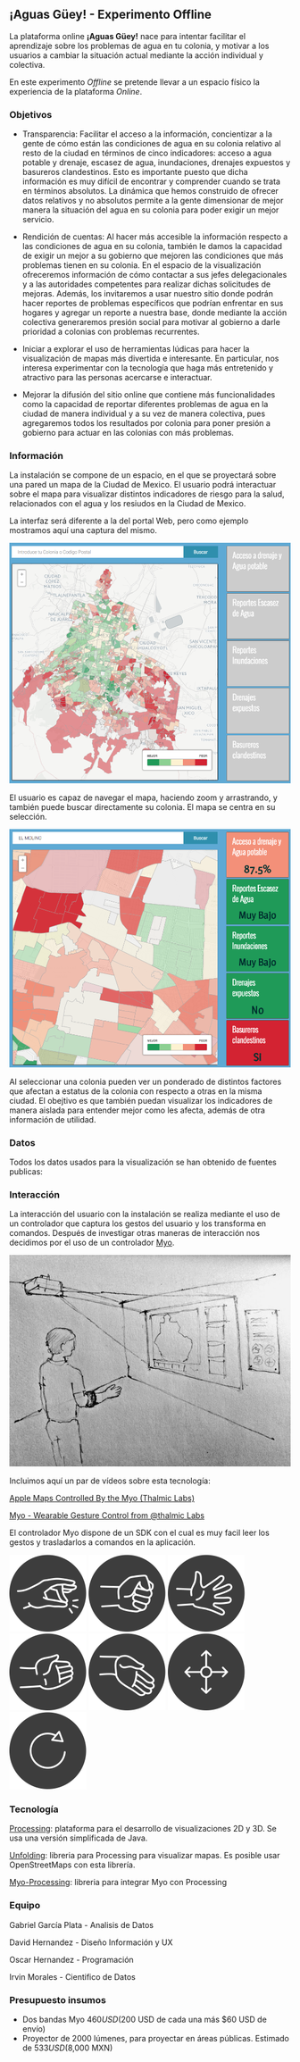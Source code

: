 ## ¡Aguas Güey! - Experimento Offline

La plataforma online **¡Aguas Güey!** nace para intentar facilitar el aprendizaje sobre los problemas de agua en tu colonia, y motivar a los usuarios a cambiar la situación actual mediante la acción individual y colectiva.

En este experimento *Offline* se pretende llevar a un espacio físico la experiencia de la plataforma *Online*.

### Objetivos

* Transparencia: Facilitar el acceso a la información, concientizar a la gente de cómo están las condiciones de agua en su colonia relativo al resto de la ciudad en términos de cinco indicadores: acceso a agua potable y drenaje, escasez de agua, inundaciones, drenajes expuestos y basureros clandestinos. Esto es importante puesto que dicha información es muy difícil de encontrar y comprender cuando se trata en términos absolutos. La dinámica que hemos construido de ofrecer datos relativos y no absolutos permite a la gente dimensionar de mejor manera la situación del agua en su colonia para poder exigir un mejor servicio.  

* Rendición de cuentas: Al hacer más accesible la información respecto a las condiciones de agua en su colonia, también le damos la capacidad  de exigir un mejor a su gobierno que mejoren las condiciones que más problemas tienen en su colonia. En el espacio de la visualización ofreceremos información de cómo contactar a sus jefes delegacionales y a las autoridades competentes para realizar dichas solicitudes de mejoras. Además, los invitaremos a usar nuestro sitio donde podrán hacer reportes de problemas específicos que podrían enfrentar en sus hogares  y agregar un reporte a nuestra base, donde mediante la acción colectiva generaremos presión social para motivar al gobierno a darle prioridad a colonias con problemas recurrentes.  

* Iniciar a explorar el uso de herramientas lúdicas para hacer la visualización de mapas más divertida e interesante. En particular, nos interesa experimentar con la tecnología que haga más entretenido y atractivo para las personas acercarse e interactuar.

* Mejorar la difusión del sitio online que contiene más funcionalidades como la capacidad de reportar diferentes problemas de agua en la ciudad de manera individual y a su vez de manera colectiva, pues agregaremos todos los resultados por colonia para poner presión a gobierno para actuar en  las colonias con más problemas.  


### Información

La instalación se compone de un espacio, en el que se proyectará sobre una pared un mapa de la Ciudad de Mexico. El usuario podrá interactuar sobre el mapa para visualizar distintos indicadores de riesgo para la salud, relacionados con el agua y los resiudos en la Ciudad de Mexico.

La interfaz será diferente a la del portal Web, pero como ejemplo mostramos aquí una captura del mismo.

![image](docs/images/capture_web_2.png)

El usuario es capaz de navegar el mapa, haciendo zoom y arrastrando, y también puede buscar directamente su colonia. El mapa se centra en su selección.

![image](docs/images/capture_web_1.png)

Al seleccionar una colonia pueden ver un ponderado de distintos factores que afectan a estatus de la colonia con respecto a otras en la misma ciudad. El obejtivo es que también puedan visualizar los indicadores de manera aislada para entender mejor como les afecta, además de otra información de utilidad.

### Datos

Todos los datos usados para la visualización se han obtenido de fuentes publicas:



### Interacción

La interacción del usuario con la instalación se realiza mediante el uso de un controlador que captura los gestos del usuario y los transforma en comandos. Después de investigar otras maneras de interacción nos decidimos por el uso de un controlador [Myo](https://www.thalmic.com/en/myo/). 

![image](docs/images/sketch_aguas_offline.jpg)

Incluimos aquí un par de vídeos sobre esta tecnología:

[Apple Maps Controlled By the Myo (Thalmic Labs)](https://www.youtube.com/watch?v=bhihb6_LsEs)

[Myo - Wearable Gesture Control from @thalmic Labs](https://www.youtube.com/watch?v=oWu9TFJjHaM)

El controlador Myo dispone de un SDK con el cual es muy facil leer los gestos y trasladarlos a comandos en la aplicación.

![image](docs/images/myo/solid_grey_LH_double_tap.png)
![image](docs/images/myo/solid_grey_LH_fist.png)
![image](docs/images/myo/solid_grey_LH_spread_fingers.png)
![image](docs/images/myo/solid_grey_LH_wave_left.png)
![image](docs/images/myo/solid_grey_LH_wave_right.png)
![image](docs/images/myo/solid_grey_pan.png)
![image](docs/images/myo/solid_grey_rotate.png)

### Tecnología

[Processing](https://processing.org/): plataforma para el desarrollo de visualizaciones 2D y 3D. Se usa una versión simplificada de Java.

[Unfolding](http://unfoldingmaps.org/): libreria para Processing para visualizar mapas. Es posible usar OpenStreetMaps con esta librería.

[Myo-Processing](https://github.com/nok/myo-processing): libreria para integrar Myo con Processing

### Equipo

Gabriel García Plata - Analisis de Datos

David Hernandez - Diseño Información y UX

Oscar Hernandez - Programación

Irvin Morales - Cientifico de Datos

### Presupuesto insumos

* Dos bandas Myo $460 USD ($200 USD de cada una más $60 USD de envío)
* Proyector de 2000 lúmenes, para proyectar en áreas públicas. Estimado de $533 USD ($8,000 MXN)




